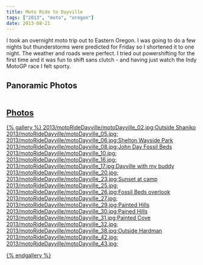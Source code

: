 ```yaml
---
title: Moto Ride to Dayville
tags: ["2013", "moto", "oregon"]
date: 2013-08-21
---
```

I took an overnight moto trip out to Eastern Oregon.  I was going to do a few nights but thunderstorms were predicted for Friday so I shortened it to one night.  The weather and roads were perfect.  I tried out powershifting for the first time and it was fun to shift sans clutch - and having just watch the Indy MotoGP race I felt sporty.

<h2>Panoramic Photos</h2>
<a href="http://willprogramforfood.com/photos/moto-ride-to-dayville">
<img class="photo"   src="http://willprogramforfood.com/photos/pics/panoramic/2013/motoRideDayvillePano/thumb/motoDayvillePano_6.jpg" alt="" />

<h2>Photos</h2>
{% gallery %} 
2013/motoRideDayville/motoDayville_02.jpg;Outside Shaniko
2013/motoRideDayville/motoDayville_05.jpg;
2013/motoRideDayville/motoDayville_06.jpg;Shelton Wayside Park
2013/motoRideDayville/motoDayville_08.jpg;John Day Fossil Beds
2013/motoRideDayville/motoDayville_10.jpg;
2013/motoRideDayville/motoDayville_16.jpg;
2013/motoRideDayville/motoDayville_17.jpg;Dayville with my buddy
2013/motoRideDayville/motoDayville_20.jpg;
2013/motoRideDayville/motoDayville_23.jpg;Sunset at camp
2013/motoRideDayville/motoDayville_25.jpg;
2013/motoRideDayville/motoDayville_26.jpg;Fossil Beds overlook
2013/motoRideDayville/motoDayville_27.jpg;
2013/motoRideDayville/motoDayville_29.jpg;Painted Hills
2013/motoRideDayville/motoDayville_30.jpg;Pained Hills
2013/motoRideDayville/motoDayville_31.jpg;Painted Cove
2013/motoRideDayville/motoDayville_32.jpg;
2013/motoRideDayville/motoDayville_38.jpg;Outside Hardman
2013/motoRideDayville/motoDayville_42.jpg;
2013/motoRideDayville/motoDayville_43.jpg;

{% endgallery %}
